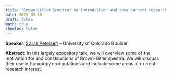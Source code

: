 ```yaml
---
title: "Brown-Gitler Spectra: An introduction and some current research directions"
date: 2023-03-30
draft: false
math: true
showtoc: false
---
```


**Speaker:** [Sarah Petersen](https://sites.google.com/view/sarahpetersen/home) – University of Colorado Boulder

**Abstract:** In this largely expository talk, we will overview some of the motivation for and constructions of Brown-Gitler spectra. We will discuss their use in homotopy computations and indicate some areas of current research interest. 